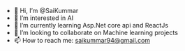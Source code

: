 - 👋 Hi, I’m @SaiKummar
- 👀 I’m interested in AI
- 🌱 I’m currently learning Asp.Net core api and ReactJs
- 💞️ I’m looking to collaborate on Machine learning projects
- 📫 How to reach me: saikummar94@gmail.com

<!---
SaiKummar/SaiKummar is a ✨ special ✨ repository because its `README.md` (this file) appears on your GitHub profile.
You can click the Preview link to take a look at your changes.
--->
